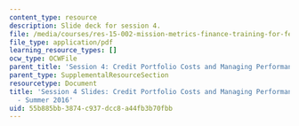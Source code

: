 ```yaml
---
content_type: resource
description: Slide deck for session 4.
file: /media/courses/res-15-002-mission-metrics-finance-training-for-federal-credit-program-professionals-summer-2016/55b885bb3874c937dcc8a44fb3b70fbb_MITRES15-002SUM16_Session_4.pdf
file_type: application/pdf
learning_resource_types: []
ocw_type: OCWFile
parent_title: 'Session 4: Credit Portfolio Costs and Managing Performance'
parent_type: SupplementalResourceSection
resourcetype: Document
title: 'Session 4 Slides: Credit Portfolio Costs and Managing Performance - RES.15-002
  - Summer 2016'
uid: 55b885bb-3874-c937-dcc8-a44fb3b70fbb
---
```


